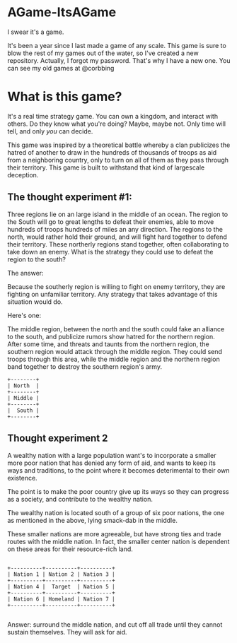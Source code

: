 # AGame-ItsAGame
I swear it's a game.

It's been a year since I last made a game of any scale. This game is sure to blow the rest of my games out of the water, so I've created a new repository. Actually, I forgot my password. That's why I have a new one. You can see my old games at @corbbing

# What is this game?

It's a real time strategy game. You can own a kingdom, and interact with others. Do they know what you're doing? Maybe, maybe not. Only time will tell, and only _you_ can decide.

This game was inspired by a theoretical battle whereby a clan publicizes the hatred of another to draw in the hundreds of thousands of troops as aid from a neighboring country, only to turn on all of them as they pass through their territory. This game is built to withstand that kind of largescale deception.

## The thought experiment #1:

Three regions lie on an large island in the middle of an ocean. The region to the South will go to great lengths to defeat their enemies, able to move hundreds of troops hundreds of miles an any direction. The regions to the north, would rather hold their ground, and will fight hard together to defend their territory. These northerly regions stand together, often collaborating to take down an enemy. What is the strategy they could use to defeat the region to the south?

The answer:

Because the southerly region is willing to fight on enemy territory, they are fighting on unfamiliar territory. Any strategy that takes advantage of this situation would do.

Here's one:

The middle region, between the north and the south could fake an alliance to the south, and publicize rumors show hatred for the northern region. After some time, and threats and taunts from the northern region, the southern region would attack through the middle region. They could send troops through this area, while the middle region and the northern region band together to destroy the southern region's army.

```
+--------+
| North  |
+--------+
| Middle |
+--------+
|  South |
+--------+
```

## Thought experiment 2

A wealthy nation with a large population want's to incorporate a smaller more poor nation that has denied any form of aid, and wants to keep its ways and traditions, to the point where it becomes deterimental to their own existence.

The point is to make the poor country give up its ways so they can progress as a society, and contribute to the wealthy nation.

The wealthy nation is located south of a group of six poor nations, the one as mentioned in the above, lying smack-dab in the middle. 

These smaller nations are more agreeable, but have strong ties and trade routes with the middle nation. In fact, the smaller center nation is dependent on these areas for their resource-rich land.


```

+----------+----------+----------+
| Nation 1 | Nation 2 | Nation 3 |
+----------+----------+----------+
| Nation 4 |  Target  | Nation 5 |
+----------+----------+----------+
| Nation 6 | Homeland | Nation 7 |
+----------+----------+----------+


```

Answer: surround the middle nation, and cut off all trade until they cannot sustain themselves. They will ask for aid.
